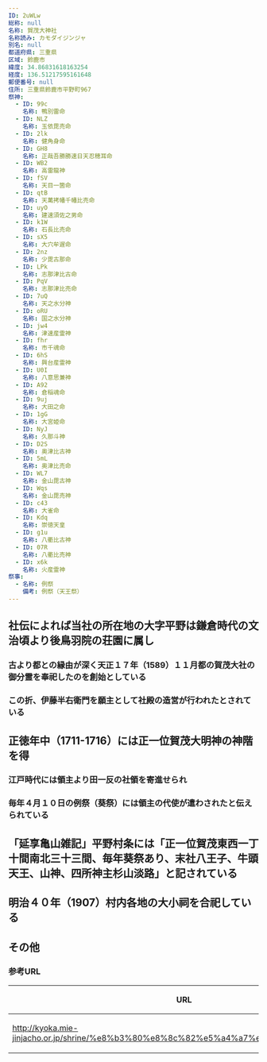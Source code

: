 ```yaml
---
ID: 2uWLw
総称: null
名称: 賀茂大神社
名称読み: カモダイジンジャ
別名: null
都道府県: 三重県
区域: 鈴鹿市
緯度: 34.86831618163254
経度: 136.51217595161648
郵便番号: null
住所: 三重県鈴鹿市平野町967
祭神:
  - ID: 99c
    名称: 鴨別雷命
  - ID: NLZ
    名称: 玉依毘売命
  - ID: 2lk
    名称: 健角身命
  - ID: GH8
    名称: 正哉吾勝勝速日天忍穂耳命
  - ID: WB2
    名称: 高雷龍神
  - ID: fSV
    名称: 天目一箇命
  - ID: qtB
    名称: 天萬拷幡千幡比売命
  - ID: uyO
    名称: 建速須佐之男命
  - ID: k1W
    名称: 石長比売命
  - ID: sX5
    名称: 大穴牟遅命
  - ID: 2nz
    名称: 少毘古那命
  - ID: LPk
    名称: 志那津比古命
  - ID: PqV
    名称: 志那津比売命
  - ID: 7uQ
    名称: 天之水分神
  - ID: oRU
    名称: 国之水分神
  - ID: jw4
    名称: 津速産霊神
  - ID: fhr
    名称: 市千魂命
  - ID: 6hS
    名称: 興台産霊神
  - ID: U0I
    名称: 八意思兼神
  - ID: A92
    名称: 倉稲魂命
  - ID: 9uj
    名称: 大田之命
  - ID: 1gG
    名称: 大宮姫命
  - ID: NyJ
    名称: 久那斗神
  - ID: D2S
    名称: 奥津比古神
  - ID: 5mL
    名称: 奥津比売命
  - ID: WL7
    名称: 金山毘古神
  - ID: Wqs
    名称: 金山毘売神
  - ID: c43
    名称: 大雀命
  - ID: Kdq
    名称: 崇徳天皇
  - ID: g1u
    名称: 八衢比古神
  - ID: 07R
    名称: 八衢比売神
  - ID: x6k
    名称: 火産霊神
祭事:
  - 名称: 例祭
    備考: 例祭（天王祭）
---
```


## 社伝によれば当社の所在地の大字平野は鎌倉時代の文治頃より後鳥羽院の荘園に属し

### 古より都との縁由が深く天正１７年（1589）１１月都の賀茂大社の御分霊を奉祀したのを創始としている

### この折、伊藤半右衛門を願主として社殿の造営が行われたとされている

## 正徳年中（1711-1716）には正一位賀茂大明神の神階を得

### 江戸時代には領主より田一反の社領を寄進せられ

### 毎年４月１０日の例祭（葵祭）には領主の代使が遣わされたと伝えられている

## 「延享亀山雑記」平野村条には「正一位賀茂東西一丁十間南北三十三間、毎年葵祭あり、末社八王子、牛頭天王、山神、四所神主杉山淡路」と記されている

## 明治４０年（1907）村内各地の大小祠を合祀している

## その他

### 参考URL

| URL                                                                                   | 説明   |
| ------------------------------------------------------------------------------------- | ------ |
| http://kyoka.mie-jinjacho.or.jp/shrine/%e8%b3%80%e8%8c%82%e5%a4%a7%e7%a5%9e%e7%a4%be/ | 神社庁 |
